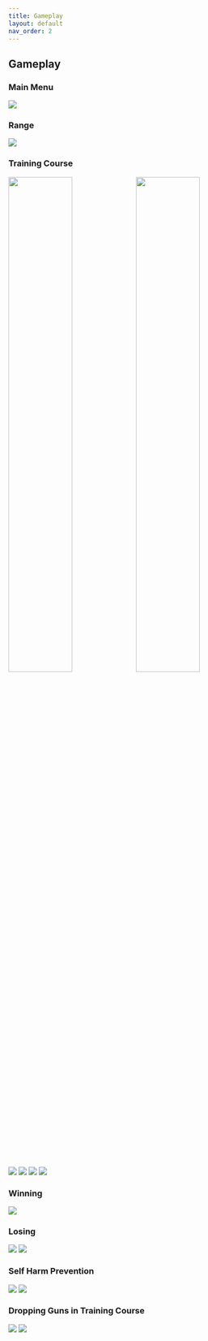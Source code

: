```yaml
---
title: Gameplay
layout: default
nav_order: 2
---
```


## Gameplay
### Main Menu
<img src="./Images/MainMenu.png"/>

### Range
<img src="./Images/Range.png"/>

### Training Course
<img src="./Images/TrainingCourse1.png" width="50%" height="50%"/><img src="./Images/TrainingCourse2.png" width="50%" height="50%"/>
<img src="./Images/TrainingCourse3.png"/>
<img src="./Images/TrainingCourse4.png"/>
<img src="./Images/TrainingCourse5.png"/>
<img src="./Images/TrainingCourse6.png"/>

### Winning
<img src="./Images/Win.png"/>

### Losing
<img src="./Images/Lose1.png"/>
<img src="./Images/Lose2.png"/>

### Self Harm Prevention
<img src="./Images/SelfHarmPrevention1.png"/>
<img src="./Images/SelfHarmPrevention2.png"/>

### Dropping Guns in Training Course
<img src="./Images/DroppedGunsPrevention1.png"/>
<img src="./Images/DroppedGunsPrevention1.png"/>